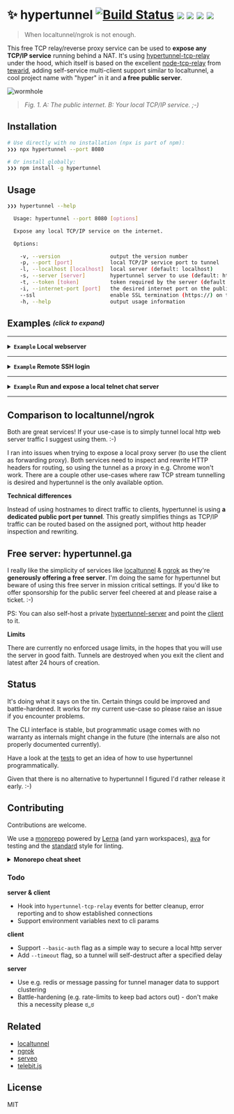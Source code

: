 # ✨  hypertunnel [![Build Status](https://travis-ci.org/berstend/hypertunnel.svg?branch=master)](https://travis-ci.org/berstend/hypertunnel) [![ ](https://img.shields.io/uptimerobot/status/m780555855-0760af5af94854abdcb02c82.svg)](https://stats.uptimerobot.com/PzXg8inWK) [![ ](https://img.shields.io/uptimerobot/ratio/m778918918-3e92c097147760ee39d02d36.svg)](https://stats.uptimerobot.com/PzXg8inWK) [![](https://packagephobia.now.sh/badge?p=hypertunnel)](https://packagephobia.now.sh/result?p=hypertunnel) [![ ](https://img.shields.io/npm/v/hypertunnel.svg)](https://www.npmjs.com/package/hypertunnel)

> When localtunnel/ngrok is not enough.

This free TCP relay/reverse proxy service can be used to **expose any TCP/IP service** running behind a NAT. It's using [hypertunnel-tcp-relay](/packages/hypertunnel-tcp-relay) under the hood, which itself is based on the excellent [node-tcp-relay](https://github.com/tewarid/node-tcp-relay) from [tewarid](https://github.com/tewarid), adding self-service multi-client support similar to localtunnel, a cool project name with "hyper" in it and **a free public server**.

![wormhole](https://i.stack.imgur.com/MN8RF.gif)
> _Fig. 1. A: The public internet. B: Your local TCP/IP service. ;-)_


## Installation
```bash
# Use directly with no installation (npx is part of npm):
❯❯❯ npx hypertunnel --port 8080

# Or install globally:
❯❯❯ npm install -g hypertunnel
```

## Usage
```bash
❯❯❯ hypertunnel --help

  Usage: hypertunnel --port 8080 [options]

  Expose any local TCP/IP service on the internet.

  Options:

    -v, --version                output the version number
    -p, --port [port]            local TCP/IP service port to tunnel
    -l, --localhost [localhost]  local server (default: localhost)
    -s, --server [server]        hypertunnel server to use (default: https://hypertunnel.ga)
    -t, --token [token]          token required by the server (default: free-server-please-be-nice)
    -i, --internet-port [port]   the desired internet port on the public server
    --ssl                        enable SSL termination (https://) on the public server    
    -h, --help                   output usage information
```

## Examples <sup><sub><var>(click to expand)</var></sub></sup>


---

<details>
 <summary><strong><code>Example</code> Local webserver</strong></summary>

### Example: Local webserver

Run a static web server in your current directory:

```bash
❯❯❯ npx http-server -p 7777
```

In another terminal window create a hypertunnel to make that server accessible from the internet:

```bash
❯❯❯ npx hypertunnel -p 7777
```

Et voila:

```bash
  ✨ Hypertunnel created.

  Tunneling hypertunnel.ga:19432 > localhost:7777
```

#### Bonus: Free SSL termination (https://)

Run hypertunnel with the `--ssl` flag, to let it know you wish for https support (with a valid certificate):

```bash
❯❯❯ npx hypertunnel@latest -p 7777 --ssl
```
```bash
  ✨ Hypertunnel created.

  Tunneling https://hypertunnel.ga:26949 > localhost:7777
```

SSL is not enabled by default as it makes mostly sense for HTTP servers, which is not the sole use-case for hypertunnel. :-)

</details>

---

<details>
 <summary><strong><code>Example</code> Remote SSH login</strong></summary>

### Example: Remote SSH login

As hypertunnel is a generic TCP/IP relay, why not use it for something different than a webserver.

Say you're running MacOS or Linux on your workstation and you want to quickly ssh into it from anywhere.

> Note: Make sure your local SSH daemon is running ([macOS instructions](https://support.apple.com/kb/PH25252?locale=en_US)).

```bash
# Create a tunnel for the local SSH service running on port 22
❯❯❯ npx hypertunnel --port 22
```

Use the hypertunnel to SSH into that machine, from anywhere:

```bash
# Example, adjust the port based on the previous output:
❯❯❯ ssh hypertunnel.ga -p 21357
```
```bash
Warning: Permanently added 'hypertunnel.ga:21357' (ECDSA) to the list of known hosts.
Password:
```

</details>

---

<details>
 <summary><strong><code>Example</code> Run and expose a local telnet chat server</strong></summary>

### Example: Run and expose a local telnet chat server

```bash
❯❯❯ npx netchat server -p 3000
```

In another terminal:

```bash
❯❯❯ npx hypertunnel -p 3000
```

From anywhere:

```bash
❯❯❯ telnet hypertunnel.ga 31967
```
```bash
Trying 159.69.23.189...
Connected to hypertunnel.ga.
Escape character is '^]'.
bob
Welcome, ::ffff:127.0.0.1:56252
Type "quit" to exit.

Enter username: You are now bob
> hello world
> _
```

</details>

---



## Comparison to localtunnel/ngrok

Both are great services! 
If your use-case is to simply tunnel local http web server traffic I suggest using them. :-)

I ran into issues when trying to expose a local proxy server (to use the client as forwarding proxy). Both services need to inspect and rewrite HTTP headers for routing, so using the tunnel as a proxy in e.g. Chrome won't work. There are a couple other use-cases where raw TCP stream tunnelling is desired and hypertunnel is the only available option.

**Technical differences**

Instead of using hostnames to direct traffic to clients, hypertunnel is using **a dedicated public port per tunnel**. This greatly simplifies things as TCP/IP traffic can be routed based on the assigned port, without http header inspection and rewriting.


## Free server: hypertunnel.ga

I really like the simplicity of services like [localtunnel](https://github.com/localtunnel/localtunnel) & [ngrok](https://ngrok.com/) as they're **generously offering a free server**.
I'm doing the same for hypertunnel but beware of using this free server in mission critical settings.
If you'd like to offer sponsorship for the public server feel cheered at and please raise a ticket. :-)

PS: You can also self-host a private [hypertunnel-server](/packages/hypertunnel-server) and point the [client](/packages/hypertunnel) to it.

**Limits**

There are currently no enforced usage limits, in the hopes that you will use the server in good faith.
Tunnels are destroyed when you exit the client and latest after 24 hours of creation.



## Status

It's doing what it says on the tin. Certain things could be improved and battle-hardened. It works for my current use-case so please raise an issue if you encounter problems.

The CLI interface is stable, but programmatic usage comes with no warranty as internals might change in the future (the internals are also not properly documented currently).

Have a look at the [tests](/test/) to get an idea of how to use hypertunnel programmatically.

Given that there is no alternative to hypertunnel I figured I'd rather release it early. :-)


## Contributing

Contributions are welcome. 

We use a [monorepo](https://github.com/berstend/hypertunnel) powered by [Lerna](https://github.com/lerna/lerna#--use-workspaces) (and yarn workspaces), [ava](https://github.com/avajs/ava) for testing and the [standard](https://standardjs.com/) style for linting.

<details>
 <summary><strong>Monorepo cheat sheet</strong></summary>

```bash
# Make sure you have a recent version of yarn & lerna installed:
npm install -g yarn lerna

# Bootstrap the packages in the current Lerna repo. 
# Installs all of their dependencies and links any cross-dependencies.
yarn bootstrap

# Install debug in all packages
lerna add debug

# Install debug in all packages as dev dependency
lerna add --dev debug

# Install fs-extra to hypertunnel-server
lerna add fs-extra --scope=hypertunnel-server

# Remove dependency
# https://github.com/lerna/lerna/issues/833
lerna exec -- yarn remove fs-extra

# Run test in all packages
yarn test
```

</details>

### Todo

**server & client**
- Hook into `hypertunnel-tcp-relay` events for better cleanup, error reporting and to show established connections
- Support environment variables next to cli params

**client**
- Support `--basic-auth` flag as a simple way to secure a local http server
- Add `--timeout` flag, so a tunnel will self-destruct after a specified delay

**server**
- Use e.g. redis or message passing for tunnel manager data to support clustering
- Battle-hardening (e.g. rate-limits to keep bad actors out) - don't make this a necessity please ಠ_ಠ


## Related

- [localtunnel](https://github.com/localtunnel/localtunnel)
- [ngrok](https://ngrok.com/)
- [serveo](https://serveo.net/)
- [telebit.js](https://git.coolaj86.com/coolaj86/telebit.js)

## License

MIT
